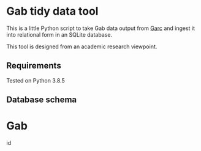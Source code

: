 # Gab tidy data tool

This is a little Python script to take Gab data output from [Garc][garc] and ingest it 
into relational form in an SQLite database.

This tool is designed from an academic research viewpoint.

## Requirements

Tested on Python 3.8.5

## Database schema

# Gab

id


[Garc]: https://github.com/ChrisStevens/garc
